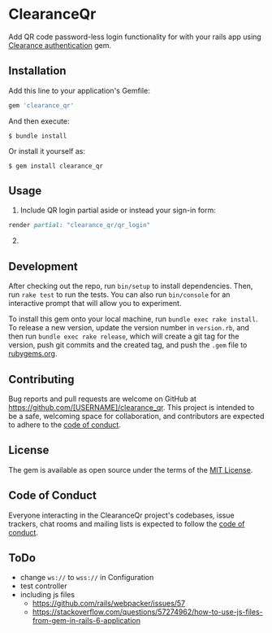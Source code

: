 # ClearanceQr

Add QR code password-less login functionality for with your rails app using
[Clearance authentication](https://github.com/thoughtbot/clearance) gem.

## Installation

Add this line to your application's Gemfile:

```ruby
gem 'clearance_qr'
```

And then execute:

    $ bundle install

Or install it yourself as:

    $ gem install clearance_qr

## Usage

1. Include QR login partial aside or instead your sign-in form:

```ruby
render partial: "clearance_qr/qr_login"
```

2.


## Development

After checking out the repo, run `bin/setup` to install dependencies. Then, run `rake test` to run the tests. You can also run `bin/console` for an interactive prompt that will allow you to experiment.

To install this gem onto your local machine, run `bundle exec rake install`. To release a new version, update the version number in `version.rb`, and then run `bundle exec rake release`, which will create a git tag for the version, push git commits and the created tag, and push the `.gem` file to [rubygems.org](https://rubygems.org).

## Contributing

Bug reports and pull requests are welcome on GitHub at https://github.com/[USERNAME]/clearance_qr. This project is intended to be a safe, welcoming space for collaboration, and contributors are expected to adhere to the [code of conduct](https://github.com/[USERNAME]/clearance_qr/blob/master/CODE_OF_CONDUCT.md).

## License

The gem is available as open source under the terms of the [MIT License](https://opensource.org/licenses/MIT).

## Code of Conduct

Everyone interacting in the ClearanceQr project's codebases, issue trackers, chat rooms and mailing lists is expected to follow the [code of conduct](https://github.com/[USERNAME]/clearance_qr/blob/master/CODE_OF_CONDUCT.md).

## ToDo

* change `ws://` to `wss://` in Configuration
* test controller
* including js files
    * https://github.com/rails/webpacker/issues/57
    * https://stackoverflow.com/questions/57274962/how-to-use-js-files-from-gem-in-rails-6-application
